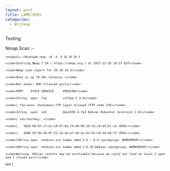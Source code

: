 ```yaml
---
layout: post
title: LAME(HTB)
categories:
  - Writeup
---
```

Testing

Nmap Scan :-

  <font size="-3">
    <code>root@kali:~/Desktop# nmap -sS -A -O 10.10.10.3</code>

    <code>Starting Nmap 7.50 ( https://nmap.org ) at 2017-12-16 18:17 EST</code>
  
    <code>Nmap scan report for 10.10.10.3</code>
  
    <code>Host is up (0.16s latency).</code>
  
    <code>Not shown: 996 filtered ports</code>
  
    <code>PORT    STATE SERVICE     VERSION</code>
  
    <code>21/tcp  open  ftp         vsftpd 2.3.4</code>
  
    <code>|_ftp-anon: Anonymous FTP login allowed (FTP code 230)</code>
  
    <code>22/tcp  open  ssh         OpenSSH 4.7p1 Debian 8ubuntu1 (protocol 2.0)</code>
  
    <code>| ssh-hostkey: </code>
  
    <code>|   1024 60:0f:cf:e1:c0:5f:6a:74:d6:90:24:fa:c4:d5:6c:cd (DSA)</code>
  
    <code>|_  2048 56:56:24:0f:21:1d:de:a7:2b:ae:61:b1:24:3d:e8:f3 (RSA)</code>
  
    <code>139/tcp open  netbios-ssn Samba smbd 3.X - 4.X (workgroup: WORKGROUP)</code>
  
    <code>445/tcp open  netbios-ssn Samba smbd 3.0.20-Debian (workgroup: WORKGROUP)</code>
  
    <code>Warning: OSScan results may be unreliable because we could not find at least 1 open and 1 closed port</code>
test 1

  </font>

